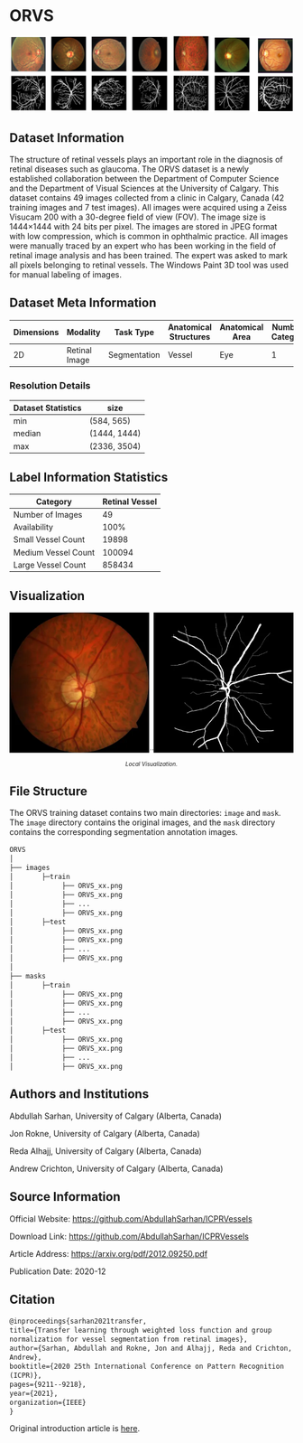 # ORVS

<div align="center">
    <a href="https://github.com/openmedlab/"><img width="700px" height="auto" src="appendix/ORVS_0.png"></a>
</div>
<p style="text-align:center;font-size:10px;"><em></em></p>

## Dataset Information

The structure of retinal vessels plays an important role in the diagnosis of retinal diseases such as glaucoma. The ORVS dataset is a newly established collaboration between the Department of Computer Science and the Department of Visual Sciences at the University of Calgary. This dataset contains 49 images collected from a clinic in Calgary, Canada (42 training images and 7 test images). All images were acquired using a Zeiss Visucam 200 with a 30-degree field of view (FOV). The image size is 1444×1444 with 24 bits per pixel. The images are stored in JPEG format with low compression, which is common in ophthalmic practice. All images were manually traced by an expert who has been working in the field of retinal image analysis and has been trained. The expert was asked to mark all pixels belonging to retinal vessels. The Windows Paint 3D tool was used for manual labeling of images.

## Dataset Meta Information

| Dimensions | Modality | Task Type | Anatomical Structures | Anatomical Area | Number of Categories | Data Volume | File Format |
|------------|----------|-----------|-----------------------|-----------------|----------------------|-------------|-------------|
| 2D         | Retinal Image   | Segmentation | Vessel                | Eye             | 1                    | 49          | JPEG     |


### Resolution Details

| Dataset Statistics | size          |
|--------------------|---------------|
| min                | (584, 565)    |
| median             | (1444, 1444)  |
| max                | (2336, 3504)  |

## Label Information Statistics

| Category          | Retinal Vessel |
|-------------------|----------------|
| Number of Images  | 49             |
| Availability      | 100%           |
| Small Vessel Count| 19898        |
| Medium Vessel Count| 100094        |
| Large Vessel Count| 858434        |

## Visualization

<div align="center">
    <a href="https://github.com/openmedlab/"><img width="700px" height="auto" src="appendix/ORVS_1.webp"></a>
</div>
<p style="text-align:center;font-size:10px;"><em> Local Visualization.</em></p>

## File Structure

The ORVS training dataset contains two main directories: `image` and `mask`. The `image` directory contains the original images, and the `mask` directory contains the corresponding segmentation annotation images.

``` 
ORVS
│
├── images
│       ├─train
│            ├── ORVS_xx.png
│            ├── ORVS_xx.png
│            ├── ...
│            ├── ORVS_xx.png
│       ├─test
│            ├── ORVS_xx.png
│            ├── ORVS_xx.png
│            ├── ...
│            ├── ORVS_xx.png
│
├── masks
│       ├─train
│            ├── ORVS_xx.png
│            ├── ORVS_xx.png
│            ├── ...
│            ├── ORVS_xx.png
│       ├─test
│            ├── ORVS_xx.png
│            ├── ORVS_xx.png
│            ├── ...
│            ├── ORVS_xx.png
```

## Authors and Institutions

Abdullah Sarhan, University of Calgary (Alberta, Canada)

Jon Rokne, University of Calgary (Alberta, Canada)

Reda Alhajj, University of Calgary (Alberta, Canada)

Andrew Crichton, University of Calgary (Alberta, Canada)


## Source Information

Official Website: https://github.com/AbdullahSarhan/ICPRVessels

Download Link: https://github.com/AbdullahSarhan/ICPRVessels

Article Address: https://arxiv.org/pdf/2012.09250.pdf

Publication Date: 2020-12

## Citation

``` 
@inproceedings{sarhan2021transfer,
title={Transfer learning through weighted loss function and group normalization for vessel segmentation from retinal images},
author={Sarhan, Abdullah and Rokne, Jon and Alhajj, Reda and Crichton, Andrew},
booktitle={2020 25th International Conference on Pattern Recognition (ICPR)},
pages={9211--9218},
year={2021},
organization={IEEE}
}
```

Original introduction article is [here](https://zhuanlan.zhihu.com/p/671152464).